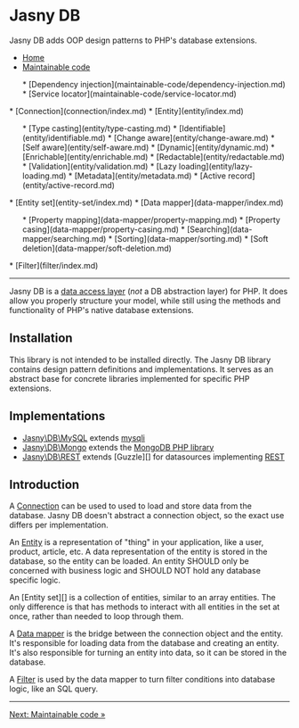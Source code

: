 # Jasny DB

Jasny DB adds OOP design patterns to PHP's database extensions.

* [Home](index.md)
* [Maintainable code](maintainable-code/index.md)
<ul>
  * [Dependency injection](maintainable-code/dependency-injection.md)
  * [Service locator](maintainable-code/service-locator.md)
</ul>
* [Connection](connection/index.md)
* [Entity](entity/index.md)
<ul>
  * [Type casting](entity/type-casting.md)
  * [Identifiable](entity/identifiable.md)
  * [Change aware](entity/change-aware.md)
  * [Self aware](entity/self-aware.md)
  * [Dynamic](entity/dynamic.md)
  * [Enrichable](entity/enrichable.md)
  * [Redactable](entity/redactable.md)
  * [Validation](entity/validation.md)
  * [Lazy loading](entity/lazy-loading.md)
  * [Metadata](entity/metadata.md)
  * [Active record](entity/active-record.md)
</ul>
* [Entity set](entity-set/index.md)
* [Data mapper](data-mapper/index.md)
<ul>
  * [Property mapping](data-mapper/property-mapping.md)
  * [Property casing](data-mapper/property-casing.md)
  * [Searching](data-mapper/searching.md)
  * [Sorting](data-mapper/sorting.md)
  * [Soft deletion](data-mapper/soft-deletion.md)
</ul>
* [Filter](filter/index.md)

---

Jasny DB is a [data access layer](https://en.wikipedia.org/wiki/Data_access_layer) (*not* a DB abstraction layer) for
PHP. It does allow you properly structure your model, while still using the methods and functionality of PHP's native
database extensions.

## Installation

This library is not intended to be installed directly. The Jasny DB library contains design pattern definitions and
implementations. It serves as an abstract base for concrete libraries implemented for specific PHP extensions.

## Implementations

* [Jasny\DB\MySQL][] extends [mysqli][]
* [Jasny\DB\Mongo][] extends the [MongoDB PHP library][]
* [Jasny\DB\REST][] extends [Guzzle][] for datasources implementing [REST][]

## Introduction

A [Connection][] can be used to used to load and store data from the database. Jasny DB doesn't abstract a connection
object, so the exact use differs per implementation.

An [Entity][] is a representation of "thing" in your application, like a user, product, article, etc. A data
representation of the entity is stored in the database, so the entity can be loaded. An entity SHOULD only be
concerned with business logic and SHOULD NOT hold any database specific logic.

An [Entity set][] is a collection of entities, similar to an array entities. The only difference is that has methods to
interact with all entities in the set at once, rather than needed to loop through them.

A [Data mapper][] is the bridge between the connection object and the entity. It's responsible for loading data from
the database and creating an entity. It's also responsible for turning an entity into data, so it can be stored in the
database.

A [Filter][] is used by the data mapper to turn filter conditions into database logic, like an SQL query.


[Jasny\DB\MySQL]: https://github.com/jasny/db-mysql
[mysqli]: http://php.net/mysqli
[Jasny\DB\Mongo]: https://github.com/jasny/db-mongo
[MongoDB PHP library]: https://github.com/mongodb/mongo-php-library
[Jasny\DB\REST]: https://github.com/jasny/db-rest
[REST]: https://en.wikipedia.org/wiki/Representational_state_transfer

[Connection]: connection/index.md
[Entity]: entity/index.md
[Data mapper]: data-mapper/index.md
[Filter]: filter/index.md

---

[Next: Maintainable code »](introduction/maintainable-code.md)

